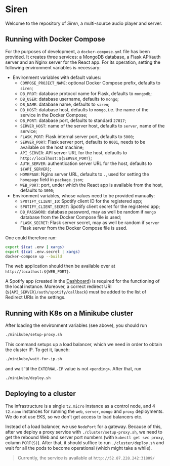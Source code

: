 # Siren

Welcome to the repository of _Siren_, a multi-source audio player and server.

## Running with Docker Compose

For the purposes of development, a `docker-compose.yml` file has been provided. It creates three services: a MongoDB database, a Flask API/auth server and an Nginx server for the React app. For its operation, setting the following environment variables is necessary:

- Environment variables with default values:
  - `COMPOSE_PROJECT_NAME`: optional Docker Compose prefix, defaults to `siren`;
  - `DB_PROT`: database protocol name for Flask, defaults to `mongodb`;
  - `DB_USER`: database username, defaults to `mongo`;
  - `DB_NAME`: database name, defaults to `siren`;
  - `DB_HOST`: database host, defaults to `mongo`, i.e. the name of the service in the Docker Compose;
  - `DB_PORT`: database port, defaults to standard `27017`;
  - `SERVER_HOST`: name of the server host, defaults to `server`, name of the service;
  - `FLASK_PORT`: Flask internal server port, defaults to `5000`;
  - `SERVER_PORT`: Flask server port, defaults to `8001`, needs to be available on the host machine;
  - `API_SERVER`: API server URL for the host, defaults to `http://localhost:${SERVER_PORT}`;
  - `AUTH_SERVER`: authentication server URL for the host, defaults to `${API_SERVER}`;
  - `HOMEPAGE`: Nginx server URL, defaults to `.`, used for setting the `homepage` field in `package.json`;
  - `WEB_PORT`: port, under which the React app is available from the host, defaults to `3000`;
- Environment variables, whose values need to be provided manually:
  - `SPOTIFY_CLIENT_ID`: Spotify client ID for the registered app;
  - `SPOTIFY_CLIENT_SECRET`: Spotify client secret for the registered app;
  - `DB_PASSWORD`: database password, may as well be random if `mongo` database from the Docker Compose file is used;
  - `FLASK_SECRET`: Flask server secret, may as well be random if `server` Flask server from the Docker Compose file is used.

One could therefore run:

```sh
export $(cat .env | xargs)
export $(cat .env.secret | xargs)
docker-compose up --build
```

The web application should then be available over at `http://localhost:${WEB_PORT}`.

A Spotify app (created in the [Dashboard](https://developer.spotify.com/dashboard/login)) is required for the functioning of the local instance. Moreover, a correct redirect URI (`${API_SERVER}/auth/spotify/callback`) must be added to the list of Redirect URIs in the settings.

## Running with K8s on a Minikube cluster

After loading the environment variables (see above), you should run

```sh
./minikube/setup-proxy.sh
```

This command setups up a load balancer, which we need in order to obtain the cluster IP. To get it, launch:

```sh
./minikube/wait-for-ip.sh
```

and wait 'til the `EXTERNAL-IP` value is not `<pending>`. After that, run

```sh
./minikube/deploy.sh
```

## Deploying to a cluster

The infrastructure is a single `t2.micro` instance as a control node, and 4 `t2.nano` instances for running the `web`, `server`, `mongo` and `proxy` deployments. We do not use EKS, so we don't get access to load balancers etc.

Instead of a load balancer, we use `NodePort` for a gateway. Because of this, after we deploy a proxy service with `./cluster/setup-proxy.sh`, we need to get the rebound Web and server port numbers (with `kubectl get svc proxy`, column `PORT(S)`). After that, it should suffice to run `./cluster/deploy.sh` and wait for all the pods to become operational (which might take a while).

> Currently, the service is available at `http://52.87.228.242:31809/`
